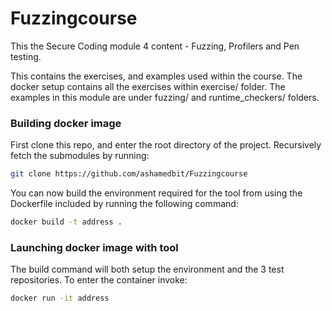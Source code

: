 # Fuzzingcourse
This the Secure Coding module 4 content - Fuzzing, Profilers and Pen testing.

This contains the exercises, and examples used within the course. The docker setup contains all the exercises within exercise/ folder. The examples in this module are under fuzzing/ and runtime_checkers/ folders.

### Building docker image

First clone this repo, and enter the root directory of the project. Recursively fetch the submodules by running:
```bash
git clone https://github.com/ashamedbit/Fuzzingcourse
```

You can now build the environment required for the tool from using the Dockerfile included by running the following command:
```bash
docker build -t address . 
```

### Launching docker image with tool

The build command will both setup the environment and the 3 test repositories. To enter the container invoke:
```bash
docker run -it address
```
